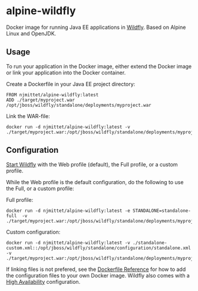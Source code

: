 alpine-wildfly
==============
Docker image for running Java EE applications in [Wildfly](http://www.wildfly.org/). Based on Alpine Linux and OpenJDK.

Usage
--------
To run your application in the Docker image, either extend the Docker image or link your application into the Docker container.

Create a Dockerfile in your Java EE project directory: 
~~~~
FROM njmittet/alpine-wildfly:latest
ADD ./target/myproject.war /opt/jboss/wildfly/standalone/deployments/myproject.war
~~~~

Link the WAR-file: 
~~~~
docker run -d njmittet/alpine-wildfly:latest -v ./target/myproject.war:/opt/jboss/wildfly/standalone/deployments/myproject.war
~~~~

Configuration
-------------
[Start Wildfly](https://docs.jboss.org/author/display/WFLY10/Getting+Started+Guide#GettingStartedGuid0e-StartingWildFly10) with the Web profile (default), the Full profile, or a custom profile. 

While the Web profile is the default configuration, do the following to use the Full, or a custom profile:

Full profile:
~~~~
docker run -d njmittet/alpine-wildfly:latest -e STANDALONE=standalone-full  -v ./target/myproject.war:/opt/jboss/wildfly/standalone/deployments/myproject.war
~~~~

Custom configuration:
~~~~
docker run -d njmittet/alpine-wildfly:latest -v ./standalone-custom.xml::/opt/jboss/wildfly/standalone/configuration/standalone.xml  -v ./target/myproject.war:/opt/jboss/wildfly/standalone/deployments/myproject.war
~~~~

If linking files is not prefered, see the [Dockerfile Reference](https://docs.docker.com/engine/reference/builder/) for how to add the configuration files to your own Docker image.
Wildfly also comes with a [High Availability](https://docs.jboss.org/author/display/WFLY10/High+Availability+Guide) configuration.
